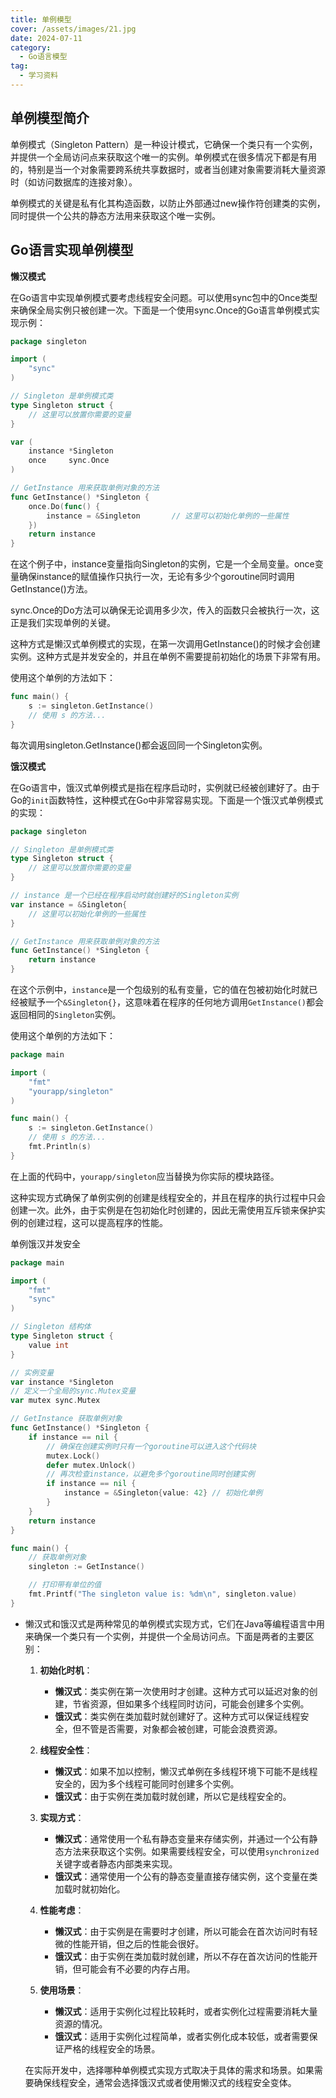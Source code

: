 ```yaml
---
title: 单例模型
cover: /assets/images/21.jpg
date: 2024-07-11
category:
  - Go语言模型
tag:
  - 学习资料
---
```


<!-- more -->
## 单例模型简介

单例模式（Singleton Pattern）是一种设计模式，它确保一个类只有一个实例，并提供一个全局访问点来获取这个唯一的实例。单例模式在很多情况下都是有用的，特别是当一个对象需要跨系统共享数据时，或者当创建对象需要消耗大量资源时（如访问数据库的连接对象）。

单例模式的关键是私有化其构造函数，以防止外部通过new操作符创建类的实例，同时提供一个公共的静态方法用来获取这个唯一实例。

## Go语言实现单例模型

**懒汉模式**

在Go语言中实现单例模式要考虑线程安全问题。可以使用sync包中的Once类型来确保全局实例只被创建一次。下面是一个使用sync.Once的Go语言单例模式实现示例：

```go
package singleton

import (
	"sync"
)

// Singleton 是单例模式类
type Singleton struct {
	// 这里可以放置你需要的变量
}

var (
	instance *Singleton
	once     sync.Once
)

// GetInstance 用来获取单例对象的方法
func GetInstance() *Singleton {
	once.Do(func() {
		instance = &Singleton		// 这里可以初始化单例的一些属性
	})
	return instance
}
```

在这个例子中，instance变量指向Singleton的实例，它是一个全局变量。once变量确保instance的赋值操作只执行一次，无论有多少个goroutine同时调用GetInstance()方法。

sync.Once的Do方法可以确保无论调用多少次，传入的函数只会被执行一次，这正是我们实现单例的关键。

这种方式是懒汉式单例模式的实现，在第一次调用GetInstance()的时候才会创建实例。这种方式是并发安全的，并且在单例不需要提前初始化的场景下非常有用。

使用这个单例的方法如下：

```go
func main() {
	s := singleton.GetInstance()
	// 使用 s 的方法...
}
```

每次调用singleton.GetInstance()都会返回同一个Singleton实例。

**饿汉模式**

在Go语言中，饿汉式单例模式是指在程序启动时，实例就已经被创建好了。由于Go的`init`函数特性，这种模式在Go中非常容易实现。下面是一个饿汉式单例模式的实现：

```go
package singleton

// Singleton 是单例模式类
type Singleton struct {
    // 这里可以放置你需要的变量
}

// instance 是一个已经在程序启动时就创建好的Singleton实例
var instance = &Singleton{
    // 这里可以初始化单例的一些属性
}

// GetInstance 用来获取单例对象的方法
func GetInstance() *Singleton {
    return instance
}
```

在这个示例中，`instance`是一个包级别的私有变量，它的值在包被初始化时就已经被赋予一个`&Singleton{}`，这意味着在程序的任何地方调用`GetInstance()`都会返回相同的`Singleton`实例。

使用这个单例的方法如下：

```go
package main

import (
    "fmt"
    "yourapp/singleton"
)

func main() {
    s := singleton.GetInstance()
    // 使用 s 的方法...
    fmt.Println(s)
}
```

在上面的代码中，`yourapp/singleton`应当替换为你实际的模块路径。

这种实现方式确保了单例实例的创建是线程安全的，并且在程序的执行过程中只会创建一次。此外，由于实例是在包初始化时创建的，因此无需使用互斥锁来保护实例的创建过程，这可以提高程序的性能。





































单例饿汉并发安全

```go
package main

import (
	"fmt"
	"sync"
)

// Singleton 结构体
type Singleton struct {
	value int
}

// 实例变量
var instance *Singleton
// 定义一个全局的sync.Mutex变量
var mutex sync.Mutex

// GetInstance 获取单例对象
func GetInstance() *Singleton {
	if instance == nil {
		// 确保在创建实例时只有一个goroutine可以进入这个代码块
		mutex.Lock()
		defer mutex.Unlock()
		// 再次检查instance，以避免多个goroutine同时创建实例
		if instance == nil {
			instance = &Singleton{value: 42} // 初始化单例
		}
	}
	return instance
}

func main() {
	// 获取单例对象
	singleton := GetInstance()

	// 打印带有单位的值
	fmt.Printf("The singleton value is: %dm\n", singleton.value)
}
```

- 懒汉式和饿汉式是两种常见的单例模式实现方式，它们在Java等编程语言中用来确保一个类只有一个实例，并提供一个全局访问点。下面是两者的主要区别：

  1. **初始化时机**：
     - **懒汉式**：类实例在第一次使用时才创建。这种方式可以延迟对象的创建，节省资源，但如果多个线程同时访问，可能会创建多个实例。
     - **饿汉式**：类实例在类加载时就创建好了。这种方式可以保证线程安全，但不管是否需要，对象都会被创建，可能会浪费资源。

  2. **线程安全性**：
     - **懒汉式**：如果不加以控制，懒汉式单例在多线程环境下可能不是线程安全的，因为多个线程可能同时创建多个实例。
     - **饿汉式**：由于实例在类加载时就创建，所以它是线程安全的。

  3. **实现方式**：
     - **懒汉式**：通常使用一个私有静态变量来存储实例，并通过一个公有静态方法来获取这个实例。如果需要线程安全，可以使用`synchronized`关键字或者静态内部类来实现。
     - **饿汉式**：通常使用一个公有的静态变量直接存储实例，这个变量在类加载时就初始化。

  4. **性能考虑**：
     - **懒汉式**：由于实例是在需要时才创建，所以可能会在首次访问时有轻微的性能开销，但之后的性能会很好。
     - **饿汉式**：由于实例在类加载时就创建，所以不存在首次访问的性能开销，但可能会有不必要的内存占用。

  5. **使用场景**：
     - **懒汉式**：适用于实例化过程比较耗时，或者实例化过程需要消耗大量资源的情况。
     - **饿汉式**：适用于实例化过程简单，或者实例化成本较低，或者需要保证严格的线程安全的场景。

  在实际开发中，选择哪种单例模式实现方式取决于具体的需求和场景。如果需要确保线程安全，通常会选择饿汉式或者使用懒汉式的线程安全变体。

  

